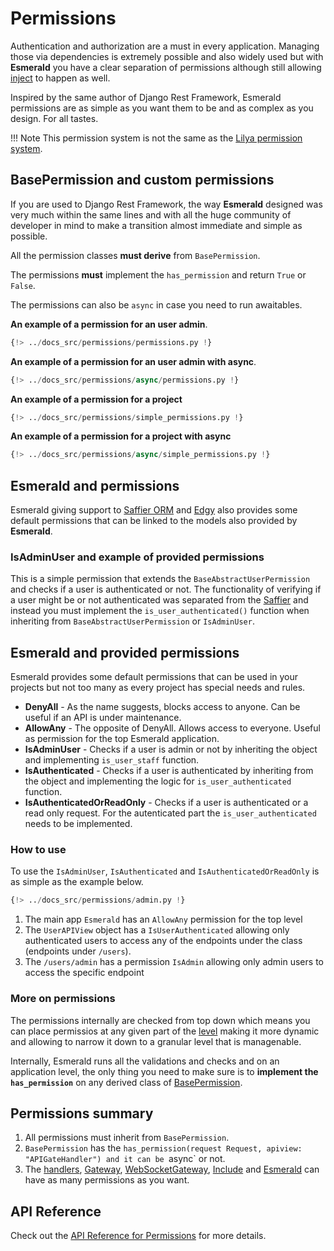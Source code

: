 # Permissions

Authentication and authorization are a must in every application. Managing those via dependencies is extremely possible
and also widely used but with **Esmerald** you have a clear separation of permissions although still allowing
[inject](./dependencies.md) to happen as well.

Inspired by the same author of Django Rest Framework, Esmerald permissions are as simple as you want them to be and as complex
as you design. For all tastes.

!!! Note
    This permission system is not the same as the [Lilya permission system](https://lilya.dev/permissions).

## BasePermission and custom permissions

If you are used to Django Rest Framework, the way **Esmerald** designed was very much within the same lines and with
all the huge community of developer in mind to make a transition almost immediate and simple as possible.

All the permission classes **must derive** from `BasePermission`.

The permissions **must** implement the `has_permission` and return `True` or `False`.

The permissions can also be `async` in case you need to run awaitables.

**An example of a permission for an user admin**.

```python
{!> ../docs_src/permissions/permissions.py !}
```

**An example of a permission for an user admin with async**.

```python hl_lines="25"
{!> ../docs_src/permissions/async/permissions.py !}
```

**An example of a permission for a project**

```python
{!> ../docs_src/permissions/simple_permissions.py !}
```

**An example of a permission for a project with async**

```python hl_lines="10"
{!> ../docs_src/permissions/async/simple_permissions.py !}
```

## Esmerald and permissions

Esmerald giving support to [Saffier ORM](./databases/saffier/motivation.md) and [Edgy](./databases/edgy/motivation.md) also provides some default permissions
that can be linked to the models also provided by **Esmerald**.

### IsAdminUser and example of provided permissions

This is a simple permission that extends the `BaseAbstractUserPermission` and checks if a user is authenticated or not.
The functionality of verifying if a user might be or not authenticated was separated from the
[Saffier](./databases/saffier/motivation.md) and instead you must implement the `is_user_authenticated()`
function when inheriting from `BaseAbstractUserPermission` or `IsAdminUser`.

## Esmerald and provided permissions

Esmerald provides some default permissions that can be used in your projects but not too many as every project has
special needs and rules.

* **DenyAll** - As the name suggests, blocks access to anyone. Can be useful if an API is under maintenance.
* **AllowAny** - The opposite of DenyAll. Allows access to everyone. Useful as permission for the top Esmerald
application.
* **IsAdminUser** - Checks if a user is admin or not by inheriting the object and implementing `is_user_staff` function.
* **IsAuthenticated** - Checks if a user is authenticated by inheriting from the object and implementing the logic
for `is_user_authenticated` function.
* **IsAuthenticatedOrReadOnly** - Checks if a user is authenticated or a read only request. For the autenticated
part the `is_user_authenticated` needs to be implemented.

### How to use

To use the `IsAdminUser`, `IsAuthenticated` and `IsAuthenticatedOrReadOnly` is as simple as the example below.

```python hl_lines="33 35 42"
{!> ../docs_src/permissions/admin.py !}
```

1. The main app `Esmerald` has an `AllowAny` permission for the top level
2. The `UserAPIView` object has a `IsUserAuthenticated` allowing only authenticated users to access any
of the endpoints under the class (endpoints under `/users`).
3. The `/users/admin` has a permission `IsAdmin` allowing only admin users to access the specific endpoint

### More on permissions

The permissions internally are checked from top down which means you can place permissios at any
given part of the [level](./application/levels.md) making it more dynamic and allowing to narrow
it down to a granular level that is managenable.

Internally, Esmerald runs all the validations and checks and on an application level, the only
thing you need to make sure is to **implement the `has_permission`** on any derived class of
[BasePermission](#basepermission-and-custom-permissions).

## Permissions summary

1. All permissions must inherit from `BasePermission`.
2. `BasePermission` has the `has_permission(request Request, apiview: "APIGateHandler") and it can
be `async` or not.
3. The [handlers](./routing/handlers.md), [Gateway](./routing/routes.md#gateway),
[WebSocketGateway](./routing/routes.md#websocketgateway), [Include](./routing/routes.md#include)
and [Esmerald](./application/applications.md) can have as many permissions as you want.

## API Reference

Check out the [API Reference for Permissions](./references/permissions.md) for more details.
